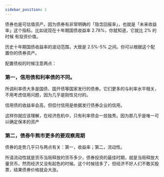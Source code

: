 ```yaml
---
sidebar_position: 1
---
```


债券也是可估值资产。因为债券有非常明确的「隐含回报率」，也就是「未来收益
率」这个指标。比如说现在十年期国债收益率 2.78%，你就知道，它就比 2% 的时候
有投资价值。

历史十年期国债收益率的波动范围，大致是 2.5%-5% 之间。你可以根据这个配
置你的债券资产。

配置债权的时候注意两点：

### 第一，信用债和利率债的不同。

所调利率债大多是国债、国开债等国家发行的债券。它们更多的与利率水平相关，不用考虑信用问题，因为几乎是刚性兑付的。 

信用债的收益率会高，但偿付信用是依据发行债券企业的信用。

这样你就应该理解，在经济危机中，只有利率债会一技独秀。因为那几乎是唯一可以确定保本的资产

### 第二，债券牛熊市更多的要观察周期

债券的走势几乎只与两点有关：第一，收益率；第二，流动性。

所请流动性就是货币当局释放的货币多少，债券投资的最佳时期，就是当局释放大量货币，然而经济又没有起色的时候。这个时候钱多了，但经济不好人们不敢买股票，结果债券价格就会大涨。

